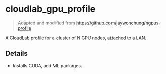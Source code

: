 # cloudlab_gpu_profile

> Adapted and modified from https://github.com/jaywonchung/ngpus-profile

A CloudLab profile for a cluster of N GPU nodes, attached to a LAN.

## Details

- Installs CUDA, and ML packages.
